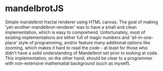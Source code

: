 mandelbrotJS
============

Simple mandelbrot fractal renderer using HTML canvas. 
The goal of making 'yet-another-mandelbrot-renderer' was to have a small and clean implementation, which is easy to comprehend. Unfortunately,
most of existing implementations are either full of magic numbers and 'all-in-one-place' style of programming, and/or feature many additional
options like zooming, which makes it hard to read the code - at least for those who didn't have a solid understanding of Mandelbrot set prior to looking at code. 
This implementation, on the other hand, should be clear to a programmer with non-extensive
mathematial background (such as myself).

